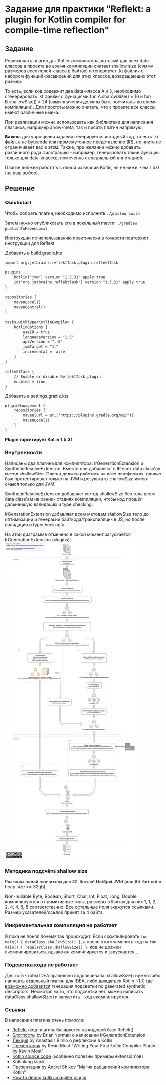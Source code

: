 # Задание для практики "Reflekt: a plugin for Kotlin compiler for compile-time reflection"

## Задание

Реализовать плагин для Kotlin компилятора, который для всех data-классов в проекте во время компиляции считает shallow
size (сумму размеров всех полей класса в байтах) и генерирует .kt файлик с набором функций-расширений для этих классов,
возвращающих этот размер.

То есть, если код содержит два data-класса A и B, необходимо сгенерировать .kt файлик с функциями fun A.shallowSize() =
16 и fun B.shallowSize() = 24 (сами значения должны быть посчитаны во время компиляции). Для простоты можно считать, что
в проекте все классы имеют различные имена.

При реализации можно использовать как библиотеки для написания плагинов, например arrow-meta, так и писать плагин
напрямую.

**Важно**: для упрощения задания генерируется исходный код, то есть .kt файл, а не bytecode или промежуточное
представление (IR), но никто не ограничивает вас в этом. Также, при желании можно добавить различного рода фильтрацию -
например, генерировать такие функции только для data-классов, помеченных специальной аннотацией.

Плагин должен работать с одной из версий Kotlin, но не ниже, чем 1.5.0 (на ваш выбор).

## Решение

### Quickstart

Чтобы собрать плагин, необходимо исполнить ```./gradlew build```

Затем нужно опубликовать его в локальный maven: ```./gradlew publishToMavenLocal```

Инструкции по использованию практически в точности повторяют инструкции для Reflekt:

Добавить в build.gradle.kts

```
import org.jetbrains.reflektTask.plugin.reflektTask

plugins {
    kotlin("jvm") version "1.5.31" apply true
    id("org.jetbrains.reflektTask") version "1.5.31" apply true
}

repositories {
    mavenLocal()
    mavenCentral()
}

tasks.withType<KotlinCompile> {
    kotlinOptions {
        useIR = true
        languageVersion = "1.5"
        apiVersion = "1.5"
        jvmTarget = "11"
        incremental = false
    }
}

reflektTask {
    // Enable or disable ReflektTask plugin
    enabled = true
}
```

Добавить в settings.gradle.kts

```
pluginManagement {
    repositories {
        maven(url = uri("https://plugins.gradle.org/m2/"))
        mavenLocal()
    }
}
```

**Plugin таргетирует Kotlin 1.5.31**

### Внутренности

Написаны два плагина для компилятора: IrGenerationExtension и SyntheticResolveExtension. Вместе они добавляют в IR всех
data class'ов метод shallowSize. Плагин должен работать на всех платформах, однако был протестирован только на JVM и
результаты shallowSize имеют смысл только для JVM.

SyntheticResolveExtension добавляет метод shallowSize без тела всем data class'ам на ранних стадиях компиляции, чтобы
код прошёл дальнейшую валидацию и type checking.

IrGenerationExtension добавляет всем методам shallowSize тело до оптимизации и генерации байткода/транспиляции в JS, но
после валидации и typechecking'а.

На этой диаграмме отмечено в какой момент запускается IrGenerationExtension (plugins):
![](Compiler%20diagram.png)

### Методика подсчёта shallow size

Размеры полей посчитаны для 32-битной HotSpot JVM (или 64-битной с heap size <= 32gb).

Non-nullable Byte, Boolean, Short, Char, Int, Float, Long, Double компилируются в примитивные типы, размеры в байтах для
них 1, 1, 2, 2, 4, 4, 8, 8 соответственно. Все остальные поля окажутся ссылками. Размер указателей/ссылок принят за 4
байта.

### Инкрементальная компиляция не работает

Я пока не понял почему так происходит. Если скомпилировать ```fun main() { dataClass.shallowSize() }```, а после этого
заменить код на ```fun main() { regularClass.shallowSize() }```, код не должен скомпилироваться, однако он компилируется
и запускается...

### Подсветка кода не работает

Для того чтобы IDEA правильно подсвечивала .shallowSize() нужно либо написать отдельный плагин для IDEA, либо дождаться
Kotlin ~1.7, где
[возможно добавится](https://kotlinlang.slack.com/archives/C7L3JB43G/p1637758246160700?thread_ts=1637756576.159300&cid=C7L3JB43G)
генерация подсветки по generated synthetic descriptors. Несмотря на то, что подсветки нет, можно написать
dataClass.shallowSize() и запустить - код скомпилируется.

### Ссылки

В написании плагина очень помогли:

* [Reflekt](https://github.com/JetBrains-Research/reflekt) (код плагина базируется на кодовой базе Reflekt)
* [Блогпосты](https://blog.bnorm.dev/writing-your-second-compiler-plugin-part-1) by Brian Norman о написании
  IrGenerationExtension
* [Лекция](https://youtu.be/hDs_LyBmhtc) by Anastasia Birillo о рефлексии в Kotlin
* [Презентация](https://youtu.be/w-GMlaziIyo) by Kevin Most "Writing Your First Kotlin Compiler Plugin by Kevin Most"
* [Kotlin source code](https://github.com/JetBrains/kotlin) (особенно полезны примеры extension'ов)
* Kotlinlang slack
* [Презентация](https://assets.ctfassets.net/2grufn031spf/5vS9hELJ9KFPPfYracUPjO/cc34a6b7b06aea467d688355f4983a6d/Andrey_Shikov_Magiya_rasshireniy_kompilyatora_Kotlin_2020_06_23_15_20_39.pdf)
by Andrei Shikov "Магия расширений компилятора Kotlin"
* [How to debug kotlin compiler plugin](https://github.com/Foso/MpApt/wiki/How-to-debug-Kotlin-Compiler-Plugin)
